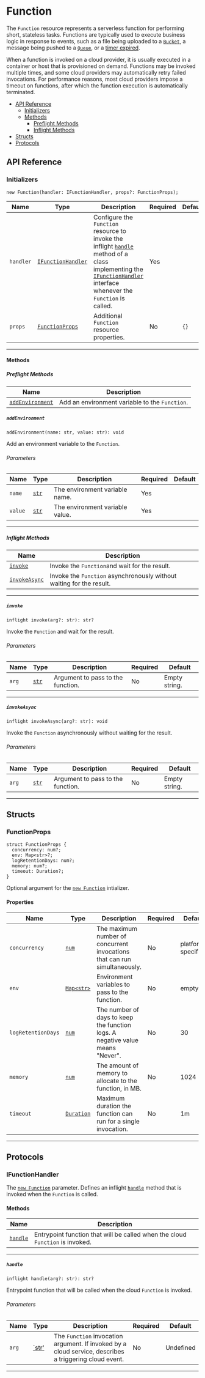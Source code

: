 # Function

The `Function` resource represents a serverless function for performing short, stateless tasks. Functions are typically used to execute business logic in response to events, such as a file being uploaded to a [`Bucket`](./bucket.md), a message being pushed to a [`Queue`](./queue.md), or a [timer expired](./schedule.md).

When a function is invoked on a cloud provider, it is usually executed in a container or host that is provisioned on demand. Functions may be invoked multiple times, and some cloud providers may automatically retry failed invocations. For performance reasons, most cloud providers impose a timeout on functions, after which the function execution is automatically terminated.

- [API Reference](#api-reference)
    - [Initializers](#initializers)
    - [Methods](#methods)
        - [Preflight Methods](#preflight-methods)
        - [Inflight Methods](#inflight-methods)
- [Structs](#structs)
- [Protocols](#protocols)

## API Reference <a id="api-reference"></a>

### Initializers <a id="initializers"></a>

```wing
new Function(handler: IFunctionHandler, props?: FunctionProps);
```

| **Name** | **Type** | **Description** | **Required** | **Default** |
| --- | --- | --- | --- | --- |
| `handler` | [`IFunctionHandler`](#IFunctionHandler-) | Configure the `Function` resource to invoke the inflight [`handle`](#handle) method of a class implementing the [`IFunctionHandler`](#IFunctionHandler-) interface whenever the `Function` is called.| Yes | |
| `props` | [`FunctionProps`](#FunctionProps-) | Additional `Function` resource properties. | No | `{}` |

---

#### Methods <a id="methods"></a>

##### Preflight Methods <a id="preflight-methods"></a>

| **Name** | **Description** |
| --- | --- |
| [`addEnvironment`](#addEnvironment-) | Add an environment variable to the `Function`. |

##### `addEnvironment` <a id="addEnvironment-"></a>

```wing
addEnvironment(name: str, value: str): void
```

Add an environment variable to the `Function`.

###### Parameters <a id ="Function.addEnvironment.parameters"></a>

| **Name** | **Type** | **Description** | **Required** | **Default** |
| -------- | -------- | --------------- | ------------ | ----------- |
| `name` | [`str`](../spec.md#standard-types) | The environment variable name. | Yes | |
| `value` | [`str`](../spec.md#standard-types) | The environment variable value. | Yes | |

---

##### Inflight Methods <a id="inflight-methods"></a>

| **Name** | **Description** |
| --- | --- |
| [`invoke`](#invoke) | Invoke the `Function`and wait for the result. |
| [`invokeAsync`](#invokeAsync-) | Invoke the `Function` asynchronously without waiting for the result. |

---

##### `invoke` <a id="invoke"></a>

```wing
inflight invoke(arg?: str): str?
```

Invoke the `Function` and wait for the result.

###### Parameters <a id ="Function.invoke.parameters"></a>

| **Name** | **Type** | **Description** | **Required** | **Default** |
| -------- | -------- | --------------- | ------------ | ----------- |
| `arg` | [`str`](../spec.md#standard-types) | Argument to pass to the function. | No | Empty string. |

---

##### `invokeAsync` <a id="invokeAsync-"></a>

```wing
inflight invokeAsync(arg?: str): void
```

Invoke the `Function` asynchronously without waiting for the result.

###### Parameters <a id ="Function.invokeAsync.parameters"></a>

| **Name** | **Type** | **Description** | **Required** | **Default** |
| -------- | -------- | --------------- | ------------ | ----------- |
| `arg` | [`str`](../spec.md#standard-types) | Argument to pass to the function. | No | Empty string. |

---

## Structs <a id="structs"></a>

### FunctionProps <a id="FunctionProps-"></a>

```wing
struct FunctionProps {
  concurrency: num?;
  env: Map<str>?;
  logRetentionDays: num?;
  memory: num?;
  timeout: Duration?;
}
```

Optional argument for the [`new Function`](#initializers) intializer.

#### Properties <a id="FunctionProps.Properties"></a>

| **Name** | **Type** | **Description** | **Required** | **Default** |
| --- | --- | --- | --- | --- |
| `concurrency` | [`num`](../spec.md#standard-types) | The maximum number of concurrent invocations that can run simultaneously. | No | platform-specific |
| `env`| [`Map<str>`](../spec.md#standard-types) | Environment variables to pass to the function. | No | empty |
| `logRetentionDays` | [`num`](../spec.md#standard-types) | The number of days to keep the function logs. A negative value means "Never".| No | 30 |
| `memory` | [`num`](../spec.md#standard-types) | The amount of memory to allocate to the function, in MB. | No | 1024 |
| `timeout` | [`Duration`](../spec.md#standard-types) | Maximum duration the function can run for a single invocation. | No | 1m |

---

## Protocols <a id="protocols"></a>

### IFunctionHandler <a id="IFunctionHandler-"></a>

The [`new Function`](#initializers) parameter.  Defines an inflight [`handle`](#handle) method that is invoked when the `Function` is called.

#### Methods <a id="IFunctionHandler.Methods"></a>

| **Name** | **Description** |
| --- | --- |
| [`handle`](#handle) | Entrypoint function that will be called when the cloud `Function` is invoked. |

---

##### `handle` <a id="handle"></a>

```wing
inflight handle(arg?: str): str?
```

Entrypoint function that will be called when the cloud `Function` is invoked.

###### Parameters <a id="IFunctionHandler.handle.parameters"></a>

| **Name** | **Type** | **Description** | **Required** | **Default** |
| -------- | -------- | --------------- | ------------ | ----------- |
| `arg` | [`str'](../spec.md#standard-types) | The `Function` invocation argument. If invoked by a cloud service, describes a triggering cloud event.  | No | Undefined |

---
